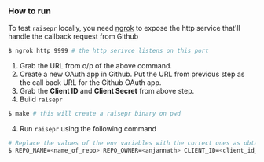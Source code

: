 ### How to run

To test `raisepr` locally, you need [ngrok](http://ngrok.com) to expose the http service that'll handle the callback request from Github

```bash
$ ngrok http 9999 # the http serivce listens on this port
```
1. Grab the URL from o/p of the above command. 
2. Create a new OAuth app in Github. Put the URL from previous step as the call back URL for the Github OAuth app.
3. Grab the **Client ID** and **Client Secret** from above step.
3. Build `raisepr`
```bash
$ make # this will create a raisepr binary on pwd
```
4. Run `raisepr` using the following command
```bash
# Replace the values of the env variables with the correct ones as obtained from above steps
$ REPO_NAME=<name_of_repo> REPO_OWNER=<anjannath> CLIENT_ID=<client_id_from_github> SECRET=<shhh> ./raisepr
```
